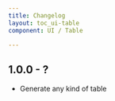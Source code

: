 ```yaml
---
title: Changelog
layout: toc_ui-table
component: UI / Table

---
```

## 1.0.0 - ?

- Generate any kind of table
